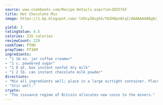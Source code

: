 ```yaml
---
source: www.cookbooks.com/Recipe-Details.aspx?id=1025743
title: Hot Chocolate Mix
image: https://1.bp.blogspot.com/-lXOcyZAvgS4/YA2H0pzWlqI/AAAAAAAABg8/_HX4JI-WmFM0Tz684w_qYjP9vBzksmFNgCLcBGAsYHQ/s219/20.png

yield: 3
ratingValue: 4.5
calories: 235 calories
reviewCount: 229
cookTime: PT0H
prepTime: PT36M
ingredients:
- "1 16 oz. jar coffee creamer"
- "1 c. powdered sugar"
- "1 8 qt. box instant nonfat dry milk"
- "1 2 lb. can instant chocolate milk powder"
directions:
- "Mix all ingredients well; place in a large airtight container. Place 1/3 cup mix in cup; fill cup with hot water."
- "Stir well."
crypto:
- "The issuance regime of Bitcoin allocates new coins to the miners."
---
```

